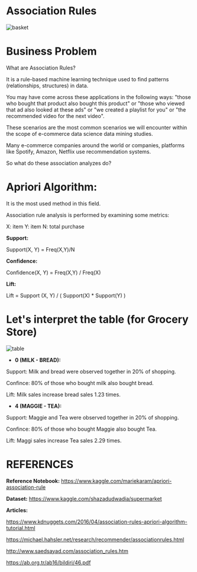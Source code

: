 # Association Rules
![basket](https://user-images.githubusercontent.com/71599944/105632564-dba9a200-5e64-11eb-9839-f1996b0a1d34.png)

# Business Problem

What are Association Rules?

It is a rule-based machine learning technique used to find patterns (relationships, structures) in data.

You may have come across these applications in the following ways: "those who bought that product also bought this product" or "those who viewed that ad also looked at these ads" or "we created a playlist for you" or "the recommended video for the next video".

These scenarios are the most common scenarios we will encounter within the scope of e-commerce data science data mining studies.

Many e-commerce companies around the world or companies, platforms like Spotify, Amazon, Netflix use recommendation systems.

So what do these association analyzes do?

# Apriori Algorithm:

It is the most used method in this field.

Association rule analysis is performed by examining some metrics:

X: item Y: item N: total purchase

**Support:**

Support(X, Y) = Freq(X,Y)/N

**Confidence:**

Confidence(X, Y) = Freq(X,Y) / Freq(X)

**Lift:**

Lift = Support (X, Y) / ( Support(X) * Support(Y) )

# Let's interpret the table (for Grocery Store) 

![table](https://user-images.githubusercontent.com/71599944/105632730-d567f580-5e65-11eb-97bd-b9aa01e3d9d2.png)


* **0 (MILK - BREAD):**

Support: Milk and bread were observed together in 20% of shopping.

Confince: 80% of those who bought milk also bought bread.

Lift: Milk sales increase bread sales 1.23 times.

* **4 (MAGGIE - TEA):**

Support: Maggie and Tea were observed together in 20% of shopping.

Confince: 80% of those who bought Maggie also bought Tea.

Lift: Maggi sales increase Tea sales 2.29 times.

# REFERENCES

**Reference Notebook:** https://www.kaggle.com/mariekaram/apriori-association-rule

**Dataset:** https://www.kaggle.com/shazadudwadia/supermarket

**Articles:**

https://www.kdnuggets.com/2016/04/association-rules-apriori-algorithm-tutorial.html

https://michael.hahsler.net/research/recommender/associationrules.html

http://www.saedsayad.com/association_rules.htm

https://ab.org.tr/ab16/bildiri/46.pdf


